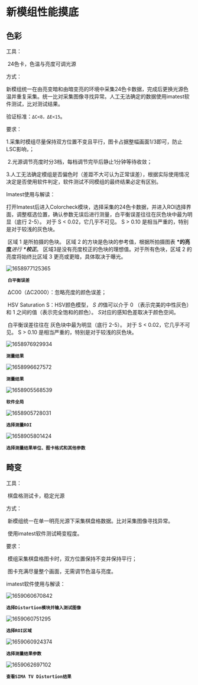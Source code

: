 # 新模组性能摸底

## 色彩

工具：

​	24色卡，色温与亮度可调光源

方式：

​	新模组统一在由亮变暗和由暗变亮的环境中采集24色卡数据，完成后更换光源色温并重复采集。统一比对采集图像寻找异常。人工无法确定的数据使用imatest软件测试，比对测试结果。

验证标准：`ΔC<8，ΔE<15`。

要求：

​	1.采集时模组尽量保持双方位置不变且平行，图卡占据整幅画面1/3即可，防止LSC影响，；

​	2.光源调节亮度时分3档，每档调节完毕后静止1分钟等待收敛；

​	3.人工无法确定模组是否偏色时（差距不大可认为正常误差），根据实际使用情况决定是否使用软件判定，软件测试不同模组的最终结果必定有区别。

Imatest使用与解读：

​	打开Imatest后进入Colorcheck模块，选择采集的24色卡数据，并进入ROI选择界面，调整框选位置，确认参数无误后进行测量，白平衡误差往往在灰色块中最为明显（底行 2-5）。 对于 S < 0.02，它几乎不可见。 S > 0.10 是相当严重的，特别是对于较浅的灰色块。 

​	区域 1 是所拍摄的色块。 区域 2 的方块是色块的参考值，根据所拍摄图表 **\*的亮度***进行 **\*校正***。 区域3是没有亮度校正的色块的理想值。对于所有色块，区域 2 的亮度将始终比区域 3 更亮或更暗，具体取决于曝光。 

![1658977125365](img/1658986850762.png)

​	**`白平衡误差`**

​	ΔC00（ΔC2000）：忽略亮度的颜色误差；

​	HSV Saturation S：HSV颜色模型， *S 的*值可以介于 0 （表示完美的中性灰色）和 1 之间的值（表示完全饱和的颜色）。 *S*对应的感知色差取决于颜色空间。  

​	白平衡误差往往在 灰色块中最为明显（底行 2-5）。 对于 S < 0.02，它几乎不可见。 S > 0.10 是相当严重的，特别是对于较浅的灰色块。 

![1658976929934](img/1658976929934.png)

**`测量结果`**

![1658996627572](img/1658996627572.png)

**`测量结果`**

![1658905568539](img/1658905568539.png)

**`软件全局`**

![1658905728031](img/1658905728031.png)

**`选择测量ROI`**

![1658905801424](img/1658905801424.png)

**`选择测量结果单位、图卡格式和其他参数`**



## 畸变

工具：

​	棋盘格测试卡，稳定光源

方式：

​	新模组统一在单一明亮光源下采集棋盘格数据。比对采集图像寻找异常。

​	使用imatest软件测试畸变程度。

要求：

​	模组采集棋盘格图卡时，双方位置保持不变并保持平行；

​	图卡充满尽量整个画面，无需调节色温与亮度。

imatest软件使用与解读：

![1659060670842](img/1659060670842.png)

**`选择Distortion模块并输入测试图像`**

![1659060751295](1659060751295.png)

**`选择ROI区域`**

![1659060924374](../1.工作小结/img/1659060924374.png)

**`选择测量结果参数`**

![1659062697102](img/1659062697102.png)

**`查看SIMA TV Distortion结果`**